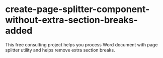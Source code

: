 # create-page-splitter-component-without-extra-section-breaks-added
This free consulting project helps you process Word document with page splitter utility and helps remove extra section breaks.
